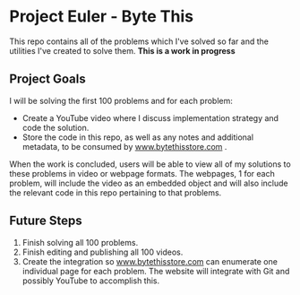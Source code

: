 # Project Euler - Byte This
This repo contains all of the problems which I've solved so far and the utilities I've created to solve them. **This is a work in progress**

## Project Goals
I will be solving the first 100 problems and for each problem:
* Create a YouTube video where I discuss implementation strategy and code the solution.
* Store the code in this repo, as well as any notes and additional metadata, to be consumed by www.bytethisstore.com .

When the work is concluded, users will be able to view all of my solutions to these problems in video or webpage formats. The webpages, 1 for each problem, will include the video as an embedded object and will also include the relevant code in this repo pertaining to that problems.

## Future Steps
1. Finish solving all 100 problems.
2. Finish editing and publishing all 100 videos.
3. Create the integration so www.bytethisstore.com can enumerate one individual page for each problem. The website will integrate with Git and possibly YouTube to accomplish this.
